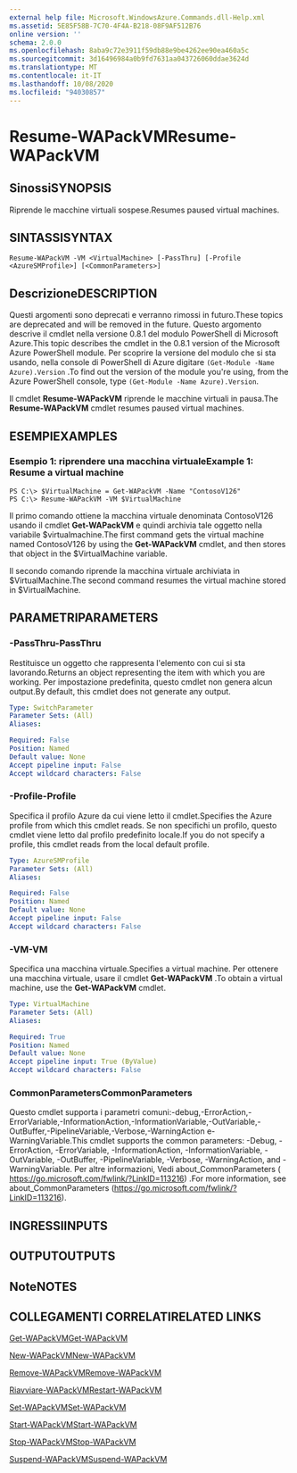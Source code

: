 ```yaml
---
external help file: Microsoft.WindowsAzure.Commands.dll-Help.xml
ms.assetid: 5E85F58B-7C70-4F4A-B218-08F9AF512B76
online version: ''
schema: 2.0.0
ms.openlocfilehash: 8aba9c72e3911f59db88e9be4262ee90ea460a5c
ms.sourcegitcommit: 3d16496984a0b9fd7631aa043726060ddae3624d
ms.translationtype: MT
ms.contentlocale: it-IT
ms.lasthandoff: 10/08/2020
ms.locfileid: "94030857"
---
```

# <span data-ttu-id="a6264-101">Resume-WAPackVM</span><span class="sxs-lookup"><span data-stu-id="a6264-101">Resume-WAPackVM</span></span>

## <span data-ttu-id="a6264-102">Sinossi</span><span class="sxs-lookup"><span data-stu-id="a6264-102">SYNOPSIS</span></span>
<span data-ttu-id="a6264-103">Riprende le macchine virtuali sospese.</span><span class="sxs-lookup"><span data-stu-id="a6264-103">Resumes paused virtual machines.</span></span>

## <span data-ttu-id="a6264-104">SINTASSI</span><span class="sxs-lookup"><span data-stu-id="a6264-104">SYNTAX</span></span>

```
Resume-WAPackVM -VM <VirtualMachine> [-PassThru] [-Profile <AzureSMProfile>] [<CommonParameters>]
```

## <span data-ttu-id="a6264-105">Descrizione</span><span class="sxs-lookup"><span data-stu-id="a6264-105">DESCRIPTION</span></span>
<span data-ttu-id="a6264-106">Questi argomenti sono deprecati e verranno rimossi in futuro.</span><span class="sxs-lookup"><span data-stu-id="a6264-106">These topics are deprecated and will be removed in the future.</span></span>
<span data-ttu-id="a6264-107">Questo argomento descrive il cmdlet nella versione 0.8.1 del modulo PowerShell di Microsoft Azure.</span><span class="sxs-lookup"><span data-stu-id="a6264-107">This topic describes the cmdlet in the 0.8.1 version of the Microsoft Azure PowerShell module.</span></span>
<span data-ttu-id="a6264-108">Per scoprire la versione del modulo che si sta usando, nella console di PowerShell di Azure digitare `(Get-Module -Name Azure).Version` .</span><span class="sxs-lookup"><span data-stu-id="a6264-108">To find out the version of the module you're using, from the Azure PowerShell console, type `(Get-Module -Name Azure).Version`.</span></span>

<span data-ttu-id="a6264-109">Il cmdlet **Resume-WAPackVM** riprende le macchine virtuali in pausa.</span><span class="sxs-lookup"><span data-stu-id="a6264-109">The **Resume-WAPackVM** cmdlet resumes paused virtual machines.</span></span>

## <span data-ttu-id="a6264-110">ESEMPI</span><span class="sxs-lookup"><span data-stu-id="a6264-110">EXAMPLES</span></span>

### <span data-ttu-id="a6264-111">Esempio 1: riprendere una macchina virtuale</span><span class="sxs-lookup"><span data-stu-id="a6264-111">Example 1: Resume a virtual machine</span></span>
```
PS C:\> $VirtualMachine = Get-WAPackVM -Name "ContosoV126"
PS C:\> Resume-WAPackVM -VM $VirtualMachine
```

<span data-ttu-id="a6264-112">Il primo comando ottiene la macchina virtuale denominata ContosoV126 usando il cmdlet **Get-WAPackVM** e quindi archivia tale oggetto nella variabile $virtualmachine.</span><span class="sxs-lookup"><span data-stu-id="a6264-112">The first command gets the virtual machine named ContosoV126 by using the **Get-WAPackVM** cmdlet, and then stores that object in the $VirtualMachine variable.</span></span>

<span data-ttu-id="a6264-113">Il secondo comando riprende la macchina virtuale archiviata in $VirtualMachine.</span><span class="sxs-lookup"><span data-stu-id="a6264-113">The second command resumes the virtual machine stored in $VirtualMachine.</span></span>

## <span data-ttu-id="a6264-114">PARAMETRI</span><span class="sxs-lookup"><span data-stu-id="a6264-114">PARAMETERS</span></span>

### <span data-ttu-id="a6264-115">-PassThru</span><span class="sxs-lookup"><span data-stu-id="a6264-115">-PassThru</span></span>
<span data-ttu-id="a6264-116">Restituisce un oggetto che rappresenta l'elemento con cui si sta lavorando.</span><span class="sxs-lookup"><span data-stu-id="a6264-116">Returns an object representing the item with which you are working.</span></span>
<span data-ttu-id="a6264-117">Per impostazione predefinita, questo cmdlet non genera alcun output.</span><span class="sxs-lookup"><span data-stu-id="a6264-117">By default, this cmdlet does not generate any output.</span></span>

```yaml
Type: SwitchParameter
Parameter Sets: (All)
Aliases:

Required: False
Position: Named
Default value: None
Accept pipeline input: False
Accept wildcard characters: False
```

### <span data-ttu-id="a6264-118">-Profile</span><span class="sxs-lookup"><span data-stu-id="a6264-118">-Profile</span></span>
<span data-ttu-id="a6264-119">Specifica il profilo Azure da cui viene letto il cmdlet.</span><span class="sxs-lookup"><span data-stu-id="a6264-119">Specifies the Azure profile from which this cmdlet reads.</span></span>
<span data-ttu-id="a6264-120">Se non specifichi un profilo, questo cmdlet viene letto dal profilo predefinito locale.</span><span class="sxs-lookup"><span data-stu-id="a6264-120">If you do not specify a profile, this cmdlet reads from the local default profile.</span></span>

```yaml
Type: AzureSMProfile
Parameter Sets: (All)
Aliases:

Required: False
Position: Named
Default value: None
Accept pipeline input: False
Accept wildcard characters: False
```

### <span data-ttu-id="a6264-121">-VM</span><span class="sxs-lookup"><span data-stu-id="a6264-121">-VM</span></span>
<span data-ttu-id="a6264-122">Specifica una macchina virtuale.</span><span class="sxs-lookup"><span data-stu-id="a6264-122">Specifies a virtual machine.</span></span>
<span data-ttu-id="a6264-123">Per ottenere una macchina virtuale, usare il cmdlet **Get-WAPackVM** .</span><span class="sxs-lookup"><span data-stu-id="a6264-123">To obtain a virtual machine, use the **Get-WAPackVM** cmdlet.</span></span>

```yaml
Type: VirtualMachine
Parameter Sets: (All)
Aliases:

Required: True
Position: Named
Default value: None
Accept pipeline input: True (ByValue)
Accept wildcard characters: False
```

### <span data-ttu-id="a6264-124">CommonParameters</span><span class="sxs-lookup"><span data-stu-id="a6264-124">CommonParameters</span></span>
<span data-ttu-id="a6264-125">Questo cmdlet supporta i parametri comuni:-debug,-ErrorAction,-ErrorVariable,-InformationAction,-InformationVariable,-OutVariable,-OutBuffer,-PipelineVariable,-Verbose,-WarningAction e-WarningVariable.</span><span class="sxs-lookup"><span data-stu-id="a6264-125">This cmdlet supports the common parameters: -Debug, -ErrorAction, -ErrorVariable, -InformationAction, -InformationVariable, -OutVariable, -OutBuffer, -PipelineVariable, -Verbose, -WarningAction, and -WarningVariable.</span></span> <span data-ttu-id="a6264-126">Per altre informazioni, Vedi about_CommonParameters ( https://go.microsoft.com/fwlink/?LinkID=113216) .</span><span class="sxs-lookup"><span data-stu-id="a6264-126">For more information, see about_CommonParameters (https://go.microsoft.com/fwlink/?LinkID=113216).</span></span>

## <span data-ttu-id="a6264-127">INGRESSI</span><span class="sxs-lookup"><span data-stu-id="a6264-127">INPUTS</span></span>

## <span data-ttu-id="a6264-128">OUTPUT</span><span class="sxs-lookup"><span data-stu-id="a6264-128">OUTPUTS</span></span>

## <span data-ttu-id="a6264-129">Note</span><span class="sxs-lookup"><span data-stu-id="a6264-129">NOTES</span></span>

## <span data-ttu-id="a6264-130">COLLEGAMENTI CORRELATI</span><span class="sxs-lookup"><span data-stu-id="a6264-130">RELATED LINKS</span></span>

[<span data-ttu-id="a6264-131">Get-WAPackVM</span><span class="sxs-lookup"><span data-stu-id="a6264-131">Get-WAPackVM</span></span>](./Get-WAPackVM.md)

[<span data-ttu-id="a6264-132">New-WAPackVM</span><span class="sxs-lookup"><span data-stu-id="a6264-132">New-WAPackVM</span></span>](./New-WAPackVM.md)

[<span data-ttu-id="a6264-133">Remove-WAPackVM</span><span class="sxs-lookup"><span data-stu-id="a6264-133">Remove-WAPackVM</span></span>](./Remove-WAPackVM.md)

[<span data-ttu-id="a6264-134">Riavviare-WAPackVM</span><span class="sxs-lookup"><span data-stu-id="a6264-134">Restart-WAPackVM</span></span>](./Restart-WAPackVM.md)

[<span data-ttu-id="a6264-135">Set-WAPackVM</span><span class="sxs-lookup"><span data-stu-id="a6264-135">Set-WAPackVM</span></span>](./Set-WAPackVM.md)

[<span data-ttu-id="a6264-136">Start-WAPackVM</span><span class="sxs-lookup"><span data-stu-id="a6264-136">Start-WAPackVM</span></span>](./Start-WAPackVM.md)

[<span data-ttu-id="a6264-137">Stop-WAPackVM</span><span class="sxs-lookup"><span data-stu-id="a6264-137">Stop-WAPackVM</span></span>](./Stop-WAPackVM.md)

[<span data-ttu-id="a6264-138">Suspend-WAPackVM</span><span class="sxs-lookup"><span data-stu-id="a6264-138">Suspend-WAPackVM</span></span>](./Suspend-WAPackVM.md)


